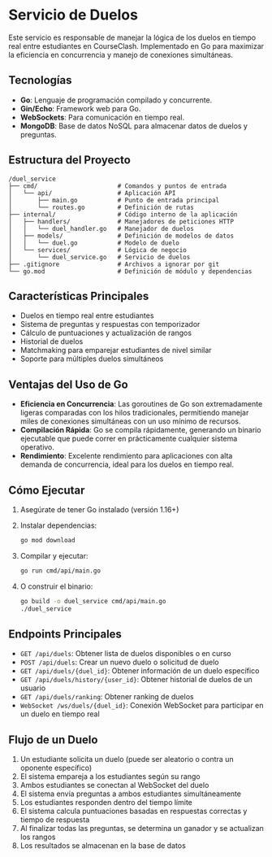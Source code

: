 # Servicio de Duelos

Este servicio es responsable de manejar la lógica de los duelos en tiempo real entre estudiantes en CourseClash. Implementado en Go para maximizar la eficiencia en concurrencia y manejo de conexiones simultáneas.

## Tecnologías

- **Go**: Lenguaje de programación compilado y concurrente.
- **Gin/Echo**: Framework web para Go.
- **WebSockets**: Para comunicación en tiempo real.
- **MongoDB**: Base de datos NoSQL para almacenar datos de duelos y preguntas.

## Estructura del Proyecto

```
/duel_service
├── cmd/                      # Comandos y puntos de entrada
│   └── api/                  # Aplicación API
│       ├── main.go           # Punto de entrada principal
│       └── routes.go         # Definición de rutas
├── internal/                 # Código interno de la aplicación
│   ├── handlers/             # Manejadores de peticiones HTTP
│   │   └── duel_handler.go   # Manejador de duelos
│   ├── models/               # Definición de modelos de datos
│   │   └── duel.go           # Modelo de duelo
│   └── services/             # Lógica de negocio
│       └── duel_service.go   # Servicio de duelos
├── .gitignore                # Archivos a ignorar por git
└── go.mod                    # Definición de módulo y dependencias
```

## Características Principales

- Duelos en tiempo real entre estudiantes
- Sistema de preguntas y respuestas con temporizador
- Cálculo de puntuaciones y actualización de rangos
- Historial de duelos
- Matchmaking para emparejar estudiantes de nivel similar
- Soporte para múltiples duelos simultáneos

## Ventajas del Uso de Go

- **Eficiencia en Concurrencia**: Las goroutines de Go son extremadamente ligeras comparadas con los hilos tradicionales, permitiendo manejar miles de conexiones simultáneas con un uso mínimo de recursos.
- **Compilación Rápida**: Go se compila rápidamente, generando un binario ejecutable que puede correr en prácticamente cualquier sistema operativo.
- **Rendimiento**: Excelente rendimiento para aplicaciones con alta demanda de concurrencia, ideal para los duelos en tiempo real.

## Cómo Ejecutar

1. Asegúrate de tener Go instalado (versión 1.16+)

2. Instalar dependencias:
   ```bash
   go mod download
   ```

3. Compilar y ejecutar:
   ```bash
   go run cmd/api/main.go
   ```

4. O construir el binario:
   ```bash
   go build -o duel_service cmd/api/main.go
   ./duel_service
   ```

## Endpoints Principales

- `GET /api/duels`: Obtener lista de duelos disponibles o en curso
- `POST /api/duels`: Crear un nuevo duelo o solicitud de duelo
- `GET /api/duels/{duel_id}`: Obtener información de un duelo específico
- `GET /api/duels/history/{user_id}`: Obtener historial de duelos de un usuario
- `GET /api/duels/ranking`: Obtener ranking de duelos
- `WebSocket /ws/duels/{duel_id}`: Conexión WebSocket para participar en un duelo en tiempo real

## Flujo de un Duelo

1. Un estudiante solicita un duelo (puede ser aleatorio o contra un oponente específico)
2. El sistema empareja a los estudiantes según su rango
3. Ambos estudiantes se conectan al WebSocket del duelo
4. El sistema envía preguntas a ambos estudiantes simultáneamente
5. Los estudiantes responden dentro del tiempo límite
6. El sistema calcula puntuaciones basadas en respuestas correctas y tiempo de respuesta
7. Al finalizar todas las preguntas, se determina un ganador y se actualizan los rangos
8. Los resultados se almacenan en la base de datos
